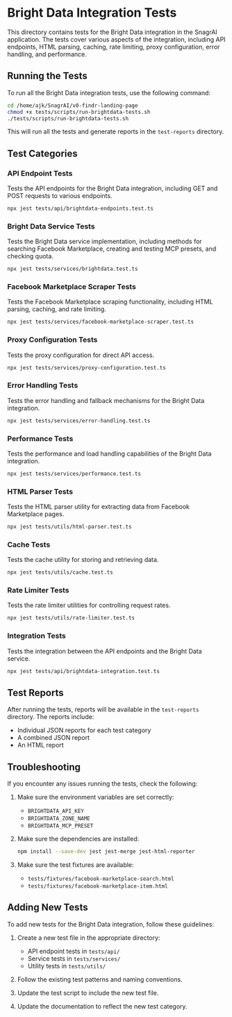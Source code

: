 # Bright Data Integration Tests

This directory contains tests for the Bright Data integration in the SnagrAI application. The tests cover various aspects of the integration, including API endpoints, HTML parsing, caching, rate limiting, proxy configuration, error handling, and performance.

## Running the Tests

To run all the Bright Data integration tests, use the following command:

```bash
cd /home/ajk/SnagrAI/v0-findr-landing-page
chmod +x tests/scripts/run-brightdata-tests.sh
./tests/scripts/run-brightdata-tests.sh
```

This will run all the tests and generate reports in the `test-reports` directory.

## Test Categories

### API Endpoint Tests

Tests the API endpoints for the Bright Data integration, including GET and POST requests to various endpoints.

```bash
npx jest tests/api/brightdata-endpoints.test.ts
```

### Bright Data Service Tests

Tests the Bright Data service implementation, including methods for searching Facebook Marketplace, creating and testing MCP presets, and checking quota.

```bash
npx jest tests/services/brightdata.test.ts
```

### Facebook Marketplace Scraper Tests

Tests the Facebook Marketplace scraping functionality, including HTML parsing, caching, and rate limiting.

```bash
npx jest tests/services/facebook-marketplace-scraper.test.ts
```

### Proxy Configuration Tests

Tests the proxy configuration for direct API access.

```bash
npx jest tests/services/proxy-configuration.test.ts
```

### Error Handling Tests

Tests the error handling and fallback mechanisms for the Bright Data integration.

```bash
npx jest tests/services/error-handling.test.ts
```

### Performance Tests

Tests the performance and load handling capabilities of the Bright Data integration.

```bash
npx jest tests/services/performance.test.ts
```

### HTML Parser Tests

Tests the HTML parser utility for extracting data from Facebook Marketplace pages.

```bash
npx jest tests/utils/html-parser.test.ts
```

### Cache Tests

Tests the cache utility for storing and retrieving data.

```bash
npx jest tests/utils/cache.test.ts
```

### Rate Limiter Tests

Tests the rate limiter utilities for controlling request rates.

```bash
npx jest tests/utils/rate-limiter.test.ts
```

### Integration Tests

Tests the integration between the API endpoints and the Bright Data service.

```bash
npx jest tests/api/brightdata-integration.test.ts
```

## Test Reports

After running the tests, reports will be available in the `test-reports` directory. The reports include:

- Individual JSON reports for each test category
- A combined JSON report
- An HTML report

## Troubleshooting

If you encounter any issues running the tests, check the following:

1. Make sure the environment variables are set correctly:
   - `BRIGHTDATA_API_KEY`
   - `BRIGHTDATA_ZONE_NAME`
   - `BRIGHTDATA_MCP_PRESET`

2. Make sure the dependencies are installed:
   ```bash
   npm install --save-dev jest jest-merge jest-html-reporter
   ```

3. Make sure the test fixtures are available:
   - `tests/fixtures/facebook-marketplace-search.html`
   - `tests/fixtures/facebook-marketplace-item.html`

## Adding New Tests

To add new tests for the Bright Data integration, follow these guidelines:

1. Create a new test file in the appropriate directory:
   - API endpoint tests in `tests/api/`
   - Service tests in `tests/services/`
   - Utility tests in `tests/utils/`

2. Follow the existing test patterns and naming conventions.

3. Update the test script to include the new test file.

4. Update the documentation to reflect the new test category.